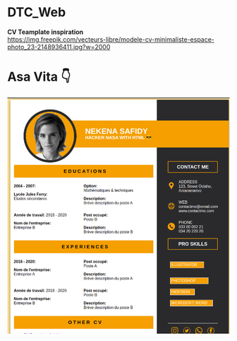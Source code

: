 # DTC_Web
**CV Teamplate inspiration** <br />
https://img.freepik.com/vecteurs-libre/modele-cv-minimaliste-espace-photo_23-2148936411.jpg?w=2000 <br />

# Asa Vita 👇
![image info](./images/screenshotCV.png)
